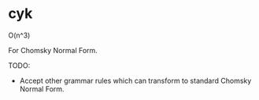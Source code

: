 # cyk

O(n^3)

For Chomsky Normal Form.

TODO:
+ Accept other grammar rules which can transform to standard Chomsky Normal Form.
